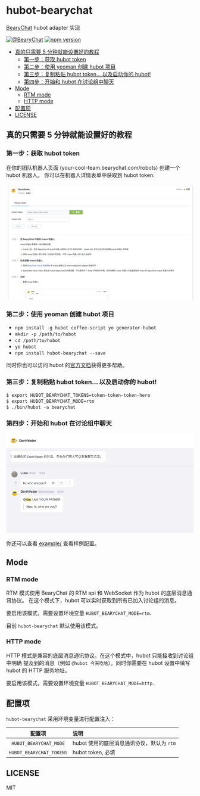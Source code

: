# hubot-bearychat

[BearyChat](https://bearychat.com) hubot adapter 实现

[![@BearyChat](http://openapi.beary.chat/badge.svg)](http://openapi.beary.chat/join)
[![npm version](https://badge.fury.io/js/hubot-bearychat.svg)](https://badge.fury.io/js/hubot-bearychat)

<!-- toc -->

- [真的只需要 5 分钟就能设置好的教程](#%E7%9C%9F%E7%9A%84%E5%8F%AA%E9%9C%80%E8%A6%81-5-%E5%88%86%E9%92%9F%E5%B0%B1%E8%83%BD%E8%AE%BE%E7%BD%AE%E5%A5%BD%E7%9A%84%E6%95%99%E7%A8%8B)
  * [第一步：获取 hubot token](#%E7%AC%AC%E4%B8%80%E6%AD%A5%E8%8E%B7%E5%8F%96-hubot-token)
  * [第二步：使用 yeoman 创建 hubot 项目](#%E7%AC%AC%E4%BA%8C%E6%AD%A5%E4%BD%BF%E7%94%A8-yeoman-%E5%88%9B%E5%BB%BA-hubot-%E9%A1%B9%E7%9B%AE)
  * [第三步：复制粘贴 hubot token... 以及启动你的 hubot!](#%E7%AC%AC%E4%B8%89%E6%AD%A5%E5%A4%8D%E5%88%B6%E7%B2%98%E8%B4%B4-hubot-token-%E4%BB%A5%E5%8F%8A%E5%90%AF%E5%8A%A8%E4%BD%A0%E7%9A%84-hubot)
  * [第四步：开始和 hubot 在讨论组中聊天](#%E7%AC%AC%E5%9B%9B%E6%AD%A5%E5%BC%80%E5%A7%8B%E5%92%8C-hubot-%E5%9C%A8%E8%AE%A8%E8%AE%BA%E7%BB%84%E4%B8%AD%E8%81%8A%E5%A4%A9)
- [Mode](#mode)
  * [RTM mode](#rtm-mode)
  * [HTTP mode](#http-mode)
- [配置项](#%E9%85%8D%E7%BD%AE%E9%A1%B9)
- [LICENSE](#license)

<!-- tocstop -->

## 真的只需要 5 分钟就能设置好的教程

### 第一步：获取 hubot token

在你的团队机器人页面 (your-cool-team.bearychat.com/robots) 创建一个 hubot 机器人。
你可以在机器人详情表单中获取到 hubot token:

![art/create_hubot.png](art/create_hubot.png)

### 第二步：使用 yeoman 创建 hubot 项目

- `npm install -g hubot coffee-script yo generator-hubot`
- `mkdir -p /path/to/hubot`
- `cd /path/to/hubot`
- `yo hubot`
- `npm install hubot-bearychat --save`

同时你也可以访问 hubot 的[官方文档](https://github.com/github/hubot/tree/master/docs)获得更多帮助。

### 第三步：复制粘贴 hubot token... 以及启动你的 hubot!

```shell
$ export HUBOT_BEARYCHAT_TOKENS=token-token-token-here
$ export HUBOT_BEARYCHAT_MODE=rtm
$ ./bin/hubot -a bearychat
```

### 第四步：开始和 hubot 在讨论组中聊天

![art/bot_chat.png](art/bot_chat.png)

你还可以查看 [example/](example) 查看样例配置。

## Mode

### RTM mode

RTM 模式使用 BearyChat 的 RTM api 和 WebSocket 作为 hubot 的底层消息通讯协议。
在这个模式下，hubot 可以实时获取到所有已加入讨论组的消息。

要启用该模式，需要设置环境变量 `HUBOT_BEARYCHAT_MODE=rtm`.

目前 `hubot-bearychat` 默认使用该模式。

### HTTP mode

HTTP 模式是兼容的底层消息通讯协议。在这个模式中，hubot 只能接收到讨论组中明确
提及到的消息（例如 `@hubot 今天吃啥`）。同时你需要在 hubot 设置中填写 hubot 的
HTTP 服务地址。

要启用该模式，需要设置环境变量 `HUBOT_BEARYCHAT_MODE=http`.

## 配置项

`hubot-bearychat` 采用环境变量进行配置注入：

| 配置项 | 说明 |
|:------:|:------------|
| `HUBOT_BEARYCHAT_MODE` | hubot 使用的底层消息通讯协议，默认为 `rtm` |
| `HUBOT_BEARYCHAT_TOKENS` | hubot token, 必填 |

## LICENSE

MIT
